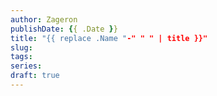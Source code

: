 ```yaml
---
author: Zageron
publishDate: {{ .Date }}
title: "{{ replace .Name "-" " " | title }}"
slug: 
tags: 
series: 
draft: true
---
```


